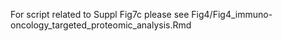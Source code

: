 For script related to Suppl Fig7c please see Fig4/Fig4_immuno-oncology_targeted_proteomic_analysis.Rmd